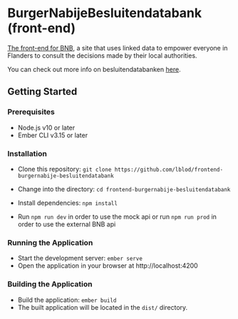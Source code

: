 # BurgerNabijeBesluitendatabank (front-end)

[The front-end for BNB](https://burgernabije-besluitendatabank-dev.s.redhost.be/), a site that uses linked data to empower everyone in Flanders to consult the decisions made by their local authorities.

You can check out more info on besluitendatabanken [here](https://lokaalbestuur.vlaanderen.be/besluitendatabank).

## Getting Started

### Prerequisites

- Node.js v10 or later
- Ember CLI v3.15 or later

### Installation

- Clone this repository: `git clone https://github.com/lblod/frontend-burgernabije-besluitendatabank`

- Change into the directory: `cd frontend-burgernabije-besluitendatabank`
- Install dependencies: `npm install`
- Run `npm run dev` in order to use the mock api or run `npm run prod` in order to use the external BNB api

### Running the Application

- Start the development server: `ember serve`
- Open the application in your browser at http://localhost:4200

### Building the Application

- Build the application: `ember build`
- The built application will be located in the `dist/` directory.

